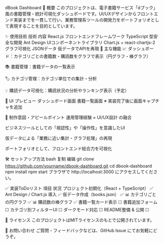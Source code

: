 dBook Dashboard
🧩 概要
このプロジェクトは、電子書籍サービス「dブック」風の書籍管理・統計可視化ダッシュボードです。UI/UXデザインからフロントエンド実装までを一貫して行い、業務管理系ツールの開発力をポートフォリオとして表現することを目的としています。

✨ 使用技術
技術	内容
React.js	フロントエンドフレームワーク
TypeScript	型安全な開発
Ant Design	UIコンポーネントライブラリ
Chart.js + react-chartjs-2	グラフ可視化
JSONデータ	仮データでAPIを再現
🚀 主な機能
📈 ダッシュボード：カテゴリごとの書籍数・購読数をグラフで表示（円グラフ・棒グラフ）

📚 書籍管理：書籍データの一覧表示

🏷️ カテゴリ管理：カテゴリ単位での集計・分析

💡 購読データ可視化：購読状況の分析やランキング表示（予定）

📸 UI プレビュー
ダッシュボード画面	書籍一覧画面
※ 実装完了後に画面キャプチャを追加

🧠 制作意図・アピールポイント
運用管理経験 × UI/UX設計 の融合

ビジネスツールとしての「視認性」や「操作性」を意識したUI

仮データによる「業務に近い集計・グラフ処理」の再現

ポートフォリオとして、フロントエンド総合力を可視化

🛠️ セットアップ方法
bash
复制
编辑
git clone https://github.com/yourname/dbook-dashboard.git
cd dbook-dashboard
npm install
npm start
ブラウザで http://localhost:3000 にアクセスしてください。

✅ 実装ToDoリスト
項目	状況
プロジェクト初期化（React + TypeScript）	✅
Ant Design / Chart.js 導入	✅
仮データ作成（books.json）	✅
📊 カテゴリごとの円グラフ	✅
📊 購読数の棒グラフ	✅
書籍一覧カード表示	☐
書籍追加フォーム	☐
カテゴリ別フィルターUI	☐
ダークモード対応	☐
README整備 & 公開	☐

📄 ライセンス
このプロジェクトはMITライセンスのもとで公開されています。

💬 お問い合わせ
ご質問・フィードバックなどは、GitHub Issue にてお気軽にどうぞ。


